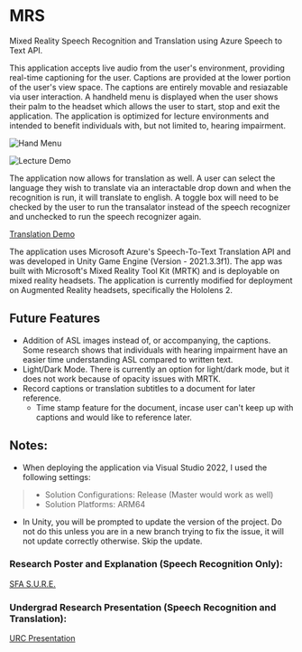 # MRS
 Mixed Reality Speech Recognition and Translation using Azure Speech to Text API. 
 
This application accepts live audio from the user's environment, providing real-time captioning for the user. Captions are provided at the lower portion of the user's view space. The captions are entirely movable and resiazable via user interaction. A handheld menu is displayed when the user shows their palm to the headset which allows the user to start, stop and exit the application. The application is optimized for lecture environments and intended to benefit individuals with, but not limited to, hearing impairment.

![Hand Menu](https://user-images.githubusercontent.com/105393865/236265727-acc92147-0fad-44f4-beaa-13be2dfc1204.png)

![Lecture Demo](https://user-images.githubusercontent.com/105393865/236265964-67938660-ba15-437e-acc0-a05fbe9d3e21.png)

The application now allows for translation as well. A user can select the language they wish to translate via an interactable drop down and when the recognition is run, it will translate to english. A toggle box will need to be checked by the user to run the transalator instead of the speech recognizer and unchecked to run the speech recognizer again.

[Translation Demo](https://mslivesfasu-my.sharepoint.com/:v:/g/personal/kelseymd_jacks_sfasu_edu/EQLvFsklEvFBgacfupREclABarPltUOp5cidyKHGyKOF5Q?e=tQFDlb)

The application uses Microsoft Azure's Speech-To-Text Translation API and was developed in Unity Game Engine (Version - 2021.3.3f1). The app was built with Microsoft's Mixed Reality Tool Kit (MRTK) and is deployable on mixed reality headsets. The application is currently modified for deployment on Augmented Reality headsets, specifically the Hololens 2.

## Future Features
- Addition of ASL images instead of, or accompanying, the captions. Some research shows that individuals with hearing impairment have an easier time understanding ASL compared to written text.
- Light/Dark Mode. There is currently an option for light/dark mode, but it does not work because of opacity issues with MRTK.
- Record captions or translation subtitles to a document for later reference. 
   - Time stamp feature for the document, incase user can't keep up with captions and would like to reference later.

## Notes:
- When deploying the application via Visual Studio 2022, I used the following settings:
> - Solution Configurations: Release (Master would work as well)
> - Solution Platforms: ARM64
- In Unity, you will be prompted to update the version of the project. Do not do this unless you are in a new branch trying to fix the issue, it will not update correctly otherwise. Skip the update.

### Research Poster and Explanation (Speech Recognition Only): <!-- this needs to be a better title -->
[SFA S.U.R.E.](https://www.sfasu.edu/academics/colleges/sciences-math/student-resources/undergraduate-research/sure)

### Undergrad Research Presentation (Speech Recognition and Translation):
[URC Presentation](https://scholarworks.sfasu.edu/urc/2023/Videos/6/)
